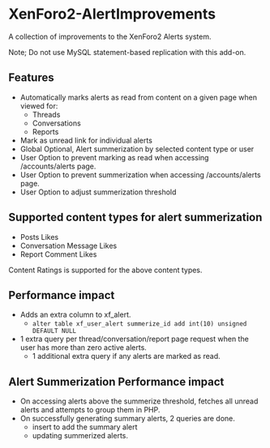 # XenForo2-AlertImprovements

A collection of improvements to the XenForo2 Alerts system.

Note; Do not use MySQL statement-based replication with this add-on.

## Features
- Automatically marks alerts as read from content on a given page when viewed for:
  - Threads
  - Conversations
  - Reports
- Mark as unread link for individual alerts
- Global Optional, Alert summerization by selected content type or user
- User Option to prevent marking as read when accessing /accounts/alerts page.
- User Option to prevent summerization when accessing /accounts/alerts page.
- User Option to adjust summerization threshold


## Supported content types for alert summerization 

- Posts Likes
- Conversation Message Likes
- Report Comment Likes

Content Ratings is supported for the above content types.

## Performance impact

- Adds an extra column to xf_alert.
  - ``` alter table xf_user_alert summerize_id add int(10) unsigned DEFAULT NULL ```
- 1 extra query per thread/conversation/report page request when the user has more than zero active alerts.
  - 1 additional extra query if any alerts are marked as read.

## Alert Summerization Performance impact

- On accessing alerts above the summerize threshold, fetches all unread alerts and attempts to group them in PHP. 
- On successfully generating summary alerts, 2 queries are done. 
  - insert to add the summary alert
  - updating summerized alerts.